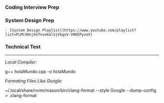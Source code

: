 ### Coding Interview Prep


### System Design Prep

    - [System Design Playlist](https://www.youtube.com/playlist?list=PLMCXHnjXnTnvo6alSjVkgxV-VH6EPyvoX)


### Technical Test


_____

*Local Compiler:*
 
g++ holaMundo.cpp -o holaMundo

*Formating Files Like Google:*

~/.local/share/nvim/mason/bin/clang-format --style Google --dump-config > .clang-format
